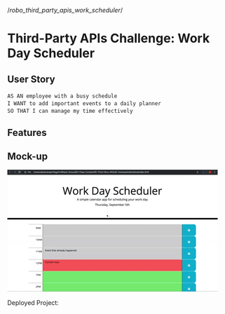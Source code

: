 /*robo_third_party_apis_work_scheduler*/

# Third-Party APIs Challenge: Work Day Scheduler

## User Story

```md
AS AN employee with a busy schedule
I WANT to add important events to a daily planner
SO THAT I can manage my time effectively
```

## Features


## Mock-up
<img src="./Assets/05-third-party-apis-homework-demo.gif">

<br>

Deployed Project: 